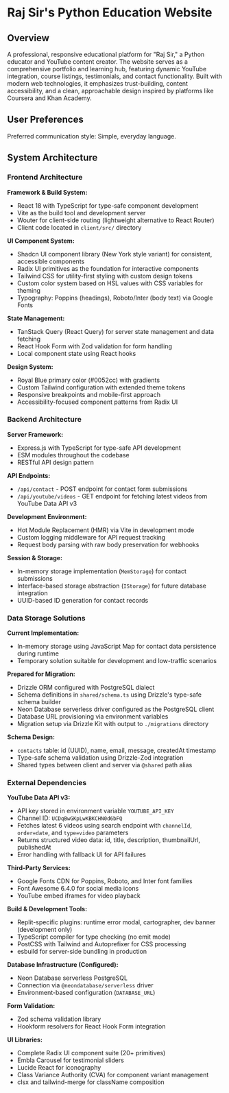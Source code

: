 # Raj Sir's Python Education Website

## Overview

A professional, responsive educational platform for "Raj Sir," a Python educator and YouTube content creator. The website serves as a comprehensive portfolio and learning hub, featuring dynamic YouTube integration, course listings, testimonials, and contact functionality. Built with modern web technologies, it emphasizes trust-building, content accessibility, and a clean, approachable design inspired by platforms like Coursera and Khan Academy.

## User Preferences

Preferred communication style: Simple, everyday language.

## System Architecture

### Frontend Architecture

**Framework & Build System:**
- React 18 with TypeScript for type-safe component development
- Vite as the build tool and development server
- Wouter for client-side routing (lightweight alternative to React Router)
- Client code located in `client/src/` directory

**UI Component System:**
- Shadcn UI component library (New York style variant) for consistent, accessible components
- Radix UI primitives as the foundation for interactive components
- Tailwind CSS for utility-first styling with custom design tokens
- Custom color system based on HSL values with CSS variables for theming
- Typography: Poppins (headings), Roboto/Inter (body text) via Google Fonts

**State Management:**
- TanStack Query (React Query) for server state management and data fetching
- React Hook Form with Zod validation for form handling
- Local component state using React hooks

**Design System:**
- Royal Blue primary color (#0052cc) with gradients
- Custom Tailwind configuration with extended theme tokens
- Responsive breakpoints and mobile-first approach
- Accessibility-focused component patterns from Radix UI

### Backend Architecture

**Server Framework:**
- Express.js with TypeScript for type-safe API development
- ESM modules throughout the codebase
- RESTful API design pattern

**API Endpoints:**
- `/api/contact` - POST endpoint for contact form submissions
- `/api/youtube/videos` - GET endpoint for fetching latest videos from YouTube Data API v3

**Development Environment:**
- Hot Module Replacement (HMR) via Vite in development mode
- Custom logging middleware for API request tracking
- Request body parsing with raw body preservation for webhooks

**Session & Storage:**
- In-memory storage implementation (`MemStorage`) for contact submissions
- Interface-based storage abstraction (`IStorage`) for future database integration
- UUID-based ID generation for contact records

### Data Storage Solutions

**Current Implementation:**
- In-memory storage using JavaScript Map for contact data persistence during runtime
- Temporary solution suitable for development and low-traffic scenarios

**Prepared for Migration:**
- Drizzle ORM configured with PostgreSQL dialect
- Schema definitions in `shared/schema.ts` using Drizzle's type-safe schema builder
- Neon Database serverless driver configured as the PostgreSQL client
- Database URL provisioning via environment variables
- Migration setup via Drizzle Kit with output to `./migrations` directory

**Schema Design:**
- `contacts` table: id (UUID), name, email, message, createdAt timestamp
- Type-safe schema validation using Drizzle-Zod integration
- Shared types between client and server via `@shared` path alias

### External Dependencies

**YouTube Data API v3:**
- API key stored in environment variable `YOUTUBE_API_KEY`
- Channel ID: `UCDqBwGKpLwKBKCHN0d6bFQ`
- Fetches latest 6 videos using search endpoint with `channelId`, `order=date`, and `type=video` parameters
- Returns structured video data: id, title, description, thumbnailUrl, publishedAt
- Error handling with fallback UI for API failures

**Third-Party Services:**
- Google Fonts CDN for Poppins, Roboto, and Inter font families
- Font Awesome 6.4.0 for social media icons
- YouTube embed iframes for video playback

**Build & Development Tools:**
- Replit-specific plugins: runtime error modal, cartographer, dev banner (development only)
- TypeScript compiler for type checking (no emit mode)
- PostCSS with Tailwind and Autoprefixer for CSS processing
- esbuild for server-side bundling in production

**Database Infrastructure (Configured):**
- Neon Database serverless PostgreSQL
- Connection via `@neondatabase/serverless` driver
- Environment-based configuration (`DATABASE_URL`)

**Form Validation:**
- Zod schema validation library
- Hookform resolvers for React Hook Form integration

**UI Libraries:**
- Complete Radix UI component suite (20+ primitives)
- Embla Carousel for testimonial sliders
- Lucide React for iconography
- Class Variance Authority (CVA) for component variant management
- clsx and tailwind-merge for className composition